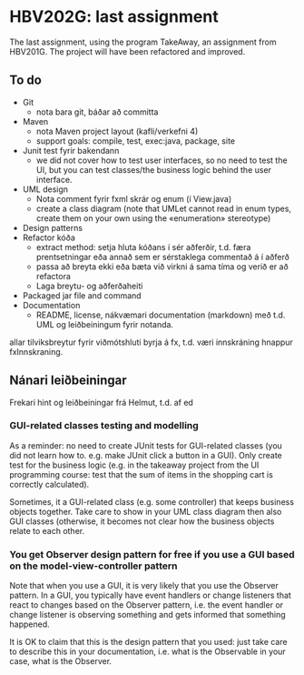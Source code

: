 # HBV202G: last assignment

The last assignment, using the program TakeAway, an assignment from HBV201G. The project will have been refactored and
improved.

## To do

- Git
    - nota bara git, báðar að committa
- Maven
    - nota Maven project layout (kafli/verkefni 4)
    - support goals: compile, test, exec:java, package, site
- Junit test fyrir bakendann
    - we did not cover how to test user interfaces, so no need to test the UI, but you can test classes/the business
      logic behind the user interface.
- UML design
    - Nota comment fyrir fxml skrár og enum (í View.java)
    - create a class diagram (note that UMLet cannot read in enum types, create them on your own using the «enumeration»
      stereotype)
- Design patterns
- Refactor kóða
    - extract method: setja hluta kóðans í sér aðferðir, t.d. færa prentsetningar eða annað sem er sérstaklega commentað
      á í aðferð
    - passa að breyta ekki eða bæta við virkni á sama tíma og verið er að refactora
    - Laga breytu- og aðferðaheiti
- Packaged jar file and command
- Documentation
    - README, license, nákvæmari documentation (markdown) með t.d. UML og leiðbeiningum fyrir notanda.

allar tilviksbreytur fyrir viðmótshluti byrja á fx, t.d. væri innskráning hnappur fxInnskraning.

## Nánari leiðbeiningar

Frekari hint og leiðbeiningar frá Helmut, t.d. af ed

### GUI-related classes testing and modelling

As a reminder: no need to create JUnit tests for GUI-related classes (you did not learn how to. e.g. make JUnit click a
button in a GUI). Only create test for the business logic (e.g. in the takeaway project from the UI programming course:
test that the sum of items in the shopping cart is correctly calculated).

Sometimes, it a GUI-related class (e.g. some controller) that keeps business objects together. Take care to show in your
UML class diagram then also GUI classes (otherwise, it becomes not clear how the business objects relate to each other.

### You get Observer design pattern for free if you use a GUI based on the model-view-controller pattern

Note that when you use a GUI, it is very likely that you use the Observer pattern. In a GUI, you typically have event
handlers or change listeners that react to changes based on the Observer pattern, i.e. the event handler or change
listener is observing something and gets informed that something happened.

It is OK to claim that this is the design pattern that you used: just take care to describe this in your documentation,
i.e. what is the Observable in your case, what is the Observer.

